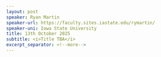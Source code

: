 ```yaml
---
layout: post
speaker: Ryan Martin
speaker-url: https://faculty.sites.iastate.edu/rymartin/
speaker-uni: Iowa State University
title: 13th October 2025
subtitle: <i>Title TBA</i>
excerpt_separator: <!--more-->
---
```


<p></p>


<!--more-->
